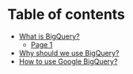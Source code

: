 # Table of contents

* [What is BigQuery?](README.md)
  * [Page 1](what-is-bigquery/page-1.md)
* [Why should we use BigQuery?](why-should-we-use-bigquery.md)
* [How to use Google BigQuery?](how-to-use-google-bigquery.md)
